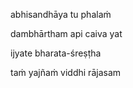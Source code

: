 abhisandhāya tu phalaṁ

dambhārtham api caiva yat

ijyate bharata-śreṣṭha

taṁ yajñaṁ viddhi rājasam